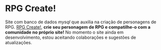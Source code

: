 # RPG Create!
 Site com banco de dados *mysql* que auxilia na criação de personagens de RPG.
 [RPG Create!](http://rpgcreate.ezyro.com), **crie seu personagem de RPG e compatilhe-o com a comunidade no próprio site!**
 No momento o site ainda em desenvolvimento, estou aceitando colaborações e sugestões de atualizações.
